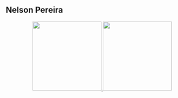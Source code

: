 ##   Nelson Pereira
 
<div align="center">
  <a href="https://github.com/NelsonGustavop">
  <img height="180em" src="https://github-readme-stats.vercel.app/api?username=NelsonGustavop&show_icons=true&theme=dracula&include_all_commits=true&count_private=true"/>
  <img height="180em" src="https://github-readme-stats.vercel.app/api/top-langs/?username=NelsonGustavop&layout=compact&langs_count=7&theme=dracula"/>
</div>
 
</div>

